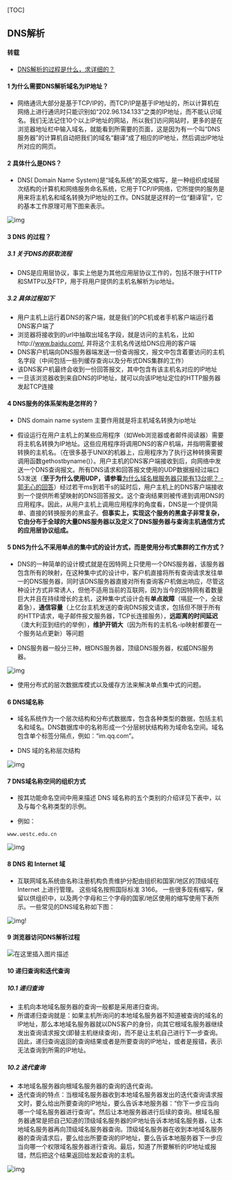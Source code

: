 [TOC]

## DNS解析

#### 转载

* [DNS解析的过程是什么，求详细的？](https://www.zhihu.com/question/23042131/answer/66571369)

#### 1 为什么需要DNS解析域名为IP地址？

* 网络通讯大部分是基于TCP/IP的，而TCP/IP是基于IP地址的，所以计算机在网络上进行通讯时只能识别如“202.96.134.133”之类的IP地址，而不能认识域名。我们无法记住10个以上IP地址的网站，所以我们访问网站时，更多的是在浏览器地址栏中输入域名，就能看到所需要的页面，这是因为有一个叫“DNS服务器”的计算机自动把我们的域名“翻译”成了相应的IP地址，然后调出IP地址所对应的网页。

#### 2 具体什么是DNS？

* DNS( Domain Name System)是“域名系统”的英文缩写，是一种组织成域层次结构的计算机和网络服务命名系统，它用于TCP/IP网络，它所提供的服务是用来将主机名和域名转换为IP地址的工作。DNS就是这样的一位“翻译官”，它的基本工作原理可用下图来表示。

![img](https://pic2.zhimg.com/80/e5143bc08d4ec9d7f210522c7e540f4d_720w.jpg?source=1940ef5c)

#### 3 DNS 的过程？

##### 3.1 关于DNS的获取流程

* DNS是应用层协议，事实上他是为其他应用层协议工作的，包括不限于HTTP和SMTP以及FTP，用于将用户提供的主机名解析为ip地址。

##### 3.2 具体过程如下
* 用户主机上运行着DNS的客户端，就是我们的PC机或者手机客户端运行着DNS客户端了
* 浏览器将接收到的url中抽取出域名字段，就是访问的主机名，比如http://www.baidu.com/, 并将这个主机名传送给DNS应用的客户端
* DNS客户机端向DNS服务器端发送一份查询报文，报文中包含着要访问的主机名字段（中间包括一些列缓存查询以及分布式DNS集群的工作）
* 该DNS客户机最终会收到一份回答报文，其中包含有该主机名对应的IP地址
* 一旦该浏览器收到来自DNS的IP地址，就可以向该IP地址定位的HTTP服务器发起TCP连接

#### 4 DNS服务的体系架构是怎样的？

* DNS domain name system 主要作用就是将主机域名转换为ip地址

* 假设运行在用户主机上的某些应用程序（如Web浏览器或者邮件阅读器）需要将主机名转换为IP地址。这些应用程序将调用DNS的客户机端，并指明需要被转换的主机名。（在很多基于UNIX的机器上，应用程序为了执行这种转换需要调用函数gethostbyname()）。用户主机的DNS客户端接收到后，向网络中发送一个DNS查询报文。所有DNS请求和回答报文使用的UDP数据报经过端口53发送（**至于为什么使用UDP，请参看**[为什么域名根服务器只能有13台呢？ - 郭无心的回答](http://www.zhihu.com/question/22587247/answer/66417484)）经过若干ms到若干s的延时后，用户主机上的DNS客户端接收到一个提供所希望映射的DNS回答报文。这个查询结果则被传递到调用DNS的应用程序。因此，从用户主机上调用应用程序的角度看，DNS是一个提供简单、直接的转换服务的黑盒子。**但事实上，实现这个服务的黑盒子非常复杂，它由分布于全球的大量DNS服务器以及定义了DNS服务器与查询主机通信方式的应用层协议组成。**

#### 5 DNS为什么不采用单点的集中式的设计方式，而是使用分布式集群的工作方式？

* DNS的一种简单的设计模式就是在因特网上只使用一个DNS服务器，该服务器包含所有的映射，在这种集中式的设计中，客户机直接将所有查询请求发往单一的DNS服务器，同时该DNS服务器直接对所有查询客户机做出响应，尽管这种设计方式非常诱人，但他不适用当前的互联网，因为当今的因特网有着数量巨大并且在持续增长的主机，这种集中式设计会有**单点故障**（嗝屁一个，全球着急），**通信容量**（上亿台主机发送的查询DNS报文请求，包括但不限于所有的HTTP请求，电子邮件报文服务器，TCP长连接服务），**远距离的时间延迟**（澳大利亚到纽约的举例），**维护开销大**（因为所有的主机名-ip映射都要在一个服务站点更新）等问题

* DNS服务器一般分三种，根DNS服务器，顶级DNS服务器，权威DNS服务器。

![img](https://pic1.zhimg.com/50/607e9d15fd6d5f9d02f6f4b0adb261b9_hd.jpg?source=1940ef5c)

* 使用分布式的层次数据库模式以及缓存方法来解决单点集中式的问题。

#### 6 DNS域名称

* 域名系统作为一个层次结构和分布式数据库，包含各种类型的数据，包括主机名和域名。DNS数据库中的名称形成一个分层树状结构称为域命名空间。域名包含单个标签分隔点，例如：“im.qq.com”。

* DNS 域的名称层次结构

![img](https://pic1.zhimg.com/50/0c7565c6c0543b554ee02e163a820b25_hd.jpg?source=1940ef5c)



#### 7 DNS域名称空间的组织方式
* 按其功能命名空间中用来描述 DNS 域名称的五个类别的介绍详见下表中，以及与每个名称类型的示例。

* 例如：

```text
www.uestc.edu.cn
```

![img](https://pic4.zhimg.com/50/79b9fd2666e989ab24024966632ae63f_hd.jpg?source=1940ef5c)

#### 8 DNS 和 Internet 域

* 互联网域名系统由名称注册机构负责维护分配由组织和国家/地区的顶级域在 Internet 上进行管理。 这些域名按照国际标准 3166。 一些很多现有缩写，保留以供组织中，以及两个字母和三个字母的国家/地区使用的缩写使用下表所示。一些常见的DNS域名称如下图：

![img](https://pic1.zhimg.com/50/bd29822632ad712b1944bb41d7d3e0ba_hd.jpg?source=1940ef5c)!

#### 9 浏览器访问DNS解析过程

![在这里插入图片描述](https://img-blog.csdnimg.cn/20191014154909249.png?x-oss-process=image/watermark,type_ZmFuZ3poZW5naGVpdGk,shadow_10,text_aHR0cHM6Ly9ibG9nLmNzZG4ubmV0L3dlaXhpbl80NTA5MzA2MA==,size_16,color_FFFFFF,t_70)

#### 10 递归查询和迭代查询

##### 10.1 递归查询

* 主机向本地域名服务器的查询一般都是采用递归查询。
* 所谓递归查询就是：如果主机所询问的本地域名服务器不知道被查询的域名的IP地址，那么本地域名服务器就以DNS客户的身份，向其它根域名服务器继续发出查询请求报文(即替主机继续查询)，而不是让主机自己进行下一步查询。因此，递归查询返回的查询结果或者是所要查询的IP地址，或者是报错，表示无法查询到所需的IP地址。

##### 10.2 迭代查询

* 本地域名服务器向根域名服务器的查询的迭代查询。
* 迭代查询的特点：当根域名服务器收到本地域名服务器发出的迭代查询请求报文时，要么给出所要查询的IP地址，要么告诉本地服务器：“你下一步应当向哪一个域名服务器进行查询”。然后让本地服务器进行后续的查询。根域名服务器通常是把自己知道的顶级域名服务器的IP地址告诉本地域名服务器，让本地域名服务器再向顶级域名服务器查询。顶级域名服务器在收到本地域名服务器的查询请求后，要么给出所要查询的IP地址，要么告诉本地服务器下一步应当向哪一个权限域名服务器进行查询。最后，知道了所要解析的IP地址或报错，然后把这个结果返回给发起查询的主机。

![img](https://images2017.cnblogs.com/blog/858807/201708/858807-20170820124317600-1783749391.png)